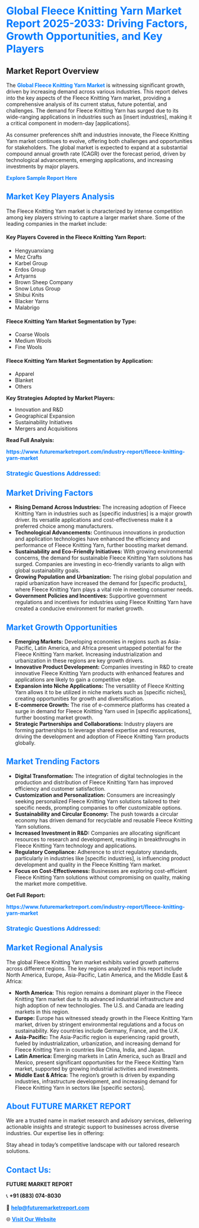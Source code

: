 <h1 style="color: #007BFF;">Global Fleece Knitting Yarn Market Report 2025-2033: Driving Factors, Growth Opportunities, and Key Players</h1>

<section id="overview">
<h2>Market Report Overview</h2>
<p>The <a href="https://www.futuremarketreport.com/industry-report/fleece-knitting-yarn-market" style="color: #007BFF; text-decoration: none;"><strong>Global Fleece Knitting Yarn Market</strong></a> is witnessing significant growth, driven by increasing demand across various industries. This report delves into the key aspects of the Fleece Knitting Yarn market, providing a comprehensive analysis of its current status, future potential, and challenges. The demand for Fleece Knitting Yarn has surged due to its wide-ranging applications in industries such as [insert industries], making it a critical component in modern-day [applications].</p>
<p>As consumer preferences shift and industries innovate, the Fleece Knitting Yarn market continues to evolve, offering both challenges and opportunities for stakeholders. The global market is expected to expand at a substantial compound annual growth rate (CAGR) over the forecast period, driven by technological advancements, emerging applications, and increasing investments by major players.</p>
</section>

<section id="overview">
<p><a href="https://www.futuremarketreport.com/request-sample/reportId=30044" style="color: #007BFF; text-decoration: none;"><strong>Explore Sample Report Here</strong></a></p>
</section>

<section id="key-players">
<h2 style="color: #007BFF;">Market Key Players Analysis</h2>
<p>The Fleece Knitting Yarn market is characterized by intense competition among key players striving to capture a larger market share. Some of the leading companies in the market include:</p>
<h4>Key Players Covered in the Fleece Knitting Yarn Report:</h4>
<ul><li>Hengyuanxiang</li><li>Mez Crafts</li><li>Karbel Group</li><li>Erdos Group</li><li>Artyarns</li><li>Brown Sheep Company</li><li>Snow Lotus Group</li><li>Shibui Knits</li><li>Blacker Yarns</li><li>Malabrigo</li></ul>
<h4>Fleece Knitting Yarn Market Segmentation by Type:</h4>
<ul><li>Coarse Wools</li><li>Medium Wools</li><li>Fine Wools</li></ul>

<h4>Fleece Knitting Yarn Market Segmentation by Application:</h4>
<ul><li>Apparel</li><li>Blanket</li><li>Others</li></ul>
<p><strong>Key Strategies Adopted by Market Players:</strong></p>
<ul>
<li>Innovation and R&D</li>
<li>Geographical Expansion</li>
<li>Sustainability Initiatives</li>
<li>Mergers and Acquisitions</li>
</ul>
</section>

<section>
<p><strong>Read Full Analysis: </strong></p><a href="https://www.futuremarketreport.com/industry-report/fleece-knitting-yarn-market" style="color: #007BFF; text-decoration: none;"><strong>https://www.futuremarketreport.com/industry-report/fleece-knitting-yarn-market</strong></a>
<h3 style="color: #007BFF;">Strategic Questions Addressed:</h3>
</section>

<section id="driving-factors">
<h2 style="color: #007BFF;">Market Driving Factors</h2>
<ul>
<li><strong>Rising Demand Across Industries:</strong> The increasing adoption of Fleece Knitting Yarn in industries such as [specific industries] is a major growth driver. Its versatile applications and cost-effectiveness make it a preferred choice among manufacturers.</li>
<li><strong>Technological Advancements:</strong> Continuous innovations in production and application technologies have enhanced the efficiency and performance of Fleece Knitting Yarn, further boosting market demand.</li>
<li><strong>Sustainability and Eco-Friendly Initiatives:</strong> With growing environmental concerns, the demand for sustainable Fleece Knitting Yarn solutions has surged. Companies are investing in eco-friendly variants to align with global sustainability goals.</li>
<li><strong>Growing Population and Urbanization:</strong> The rising global population and rapid urbanization have increased the demand for [specific products], where Fleece Knitting Yarn plays a vital role in meeting consumer needs.</li>
<li><strong>Government Policies and Incentives:</strong> Supportive government regulations and incentives for industries using Fleece Knitting Yarn have created a conducive environment for market growth.</li>
</ul>
</section>

<section id="growth-opportunities">
<h2 style="color: #007BFF;">Market Growth Opportunities</h2>
<ul>
<li><strong>Emerging Markets:</strong> Developing economies in regions such as Asia-Pacific, Latin America, and Africa present untapped potential for the Fleece Knitting Yarn market. Increasing industrialization and urbanization in these regions are key growth drivers.</li>
<li><strong>Innovative Product Development:</strong> Companies investing in R&D to create innovative Fleece Knitting Yarn products with enhanced features and applications are likely to gain a competitive edge.</li>
<li><strong>Expansion into Niche Applications:</strong> The versatility of Fleece Knitting Yarn allows it to be utilized in niche markets such as [specific niches], creating opportunities for growth and diversification.</li>
<li><strong>E-commerce Growth:</strong> The rise of e-commerce platforms has created a surge in demand for Fleece Knitting Yarn used in [specific applications], further boosting market growth.</li>
<li><strong>Strategic Partnerships and Collaborations:</strong> Industry players are forming partnerships to leverage shared expertise and resources, driving the development and adoption of Fleece Knitting Yarn products globally.</li>
</ul>
</section>

<section id="trending-factors">
<h2 style="color: #007BFF;">Market Trending Factors</h2>
<ul>
<li><strong>Digital Transformation:</strong> The integration of digital technologies in the production and distribution of Fleece Knitting Yarn has improved efficiency and customer satisfaction.</li>
<li><strong>Customization and Personalization:</strong> Consumers are increasingly seeking personalized Fleece Knitting Yarn solutions tailored to their specific needs, prompting companies to offer customizable options.</li>
<li><strong>Sustainability and Circular Economy:</strong> The push towards a circular economy has driven demand for recyclable and reusable Fleece Knitting Yarn solutions.</li>
<li><strong>Increased Investment in R&D:</strong> Companies are allocating significant resources to research and development, resulting in breakthroughs in Fleece Knitting Yarn technology and applications.</li>
<li><strong>Regulatory Compliance:</strong> Adherence to strict regulatory standards, particularly in industries like [specific industries], is influencing product development and quality in the Fleece Knitting Yarn market.</li>
<li><strong>Focus on Cost-Effectiveness:</strong> Businesses are exploring cost-efficient Fleece Knitting Yarn solutions without compromising on quality, making the market more competitive.</li>
</ul>
</section>

<section>
<p><strong>Get Full Report: </strong></p><a href="https://www.futuremarketreport.com/industry-report/fleece-knitting-yarn-market" style="color: #007BFF; text-decoration: none;"><strong>https://www.futuremarketreport.com/industry-report/fleece-knitting-yarn-market</strong></a>
<h3 style="color: #007BFF;">Strategic Questions Addressed:</h3>
</section>


<section id="regional-analysis">
<h2 style="color: #007BFF;">Market Regional Analysis</h2>
<p>The global Fleece Knitting Yarn market exhibits varied growth patterns across different regions. The key regions analyzed in this report include North America, Europe, Asia-Pacific, Latin America, and the Middle East & Africa:</p>
<ul>
<li><strong>North America:</strong> This region remains a dominant player in the Fleece Knitting Yarn market due to its advanced industrial infrastructure and high adoption of new technologies. The U.S. and Canada are leading markets in this region.</li>
<li><strong>Europe:</strong> Europe has witnessed steady growth in the Fleece Knitting Yarn market, driven by stringent environmental regulations and a focus on sustainability. Key countries include Germany, France, and the U.K.</li>
<li><strong>Asia-Pacific:</strong> The Asia-Pacific region is experiencing rapid growth, fueled by industrialization, urbanization, and increasing demand for Fleece Knitting Yarn in countries like China, India, and Japan.</li>
<li><strong>Latin America:</strong> Emerging markets in Latin America, such as Brazil and Mexico, present significant opportunities for the Fleece Knitting Yarn market, supported by growing industrial activities and investments.</li>
<li><strong>Middle East & Africa:</strong> The region’s growth is driven by expanding industries, infrastructure development, and increasing demand for Fleece Knitting Yarn in sectors like [specific sectors].</li>
</ul>
</section>

<footer>
<h2 style="color: #007BFF;">About FUTURE MARKET REPORT</h2>
<p>We are a trusted name in market research and advisory services, delivering actionable insights and strategic support to businesses across diverse industries. Our expertise lies in offering:</p>

<p>Stay ahead in today’s competitive landscape with our tailored research solutions.</p>

<h2 style="color: #007BFF;">Contact Us:</h2>
<p><strong>FUTURE MARKET REPORT</strong></p>
<p>📞 <strong>+91 (883) 074-8030</strong></p>
<p>📧 <strong><a href="mailto:help@futuremarketreport.com" style="color: #007BFF;">help@futuremarketreport.com</a></strong></p>
<p>🌐 <strong><a href="https://www.futuremarketreport.com/" style="color: #007BFF;">Visit Our Website</a></strong></p>
</footer>